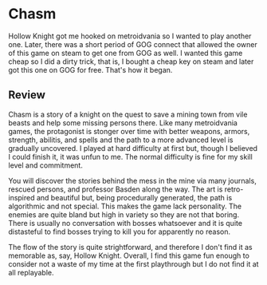 # Chasm

Hollow Knight got me hooked on metroidvania so I wanted to play another one. Later, there was a short period of GOG connect that allowed the owner of this game on steam to get one from GOG as well. I wanted this game cheap so I did a dirty trick, that is, I bought a cheap key on steam and later got this one on GOG for free. That's how it began.

## Review

Chasm is a story of a knight on the quest to save a mining town from vile beasts and help some missing persons there. Like many metroidvania games, the protagonist is stonger over time with better weapons, armors, strength, abilitis, and spells and the path to a more advanced level is gradually uncovered. I played at hard difficulty at first but, though I believed I could finish it, it was unfun to me. The normal difficulty is fine for my skill level and commitment.

You will discover the stories behind the mess in the mine via many journals, rescued persons, and professor Basden along the way. The art is retro-inspired and beautiful but, being procedurally generated, the path is algorithmic and not special. This makes the game lack personality. The enemies are quite bland but high in variety so they are not that boring. There is usually no conversation with bosses whatsoever and it is quite distasteful to find bosses trying to kill you for apparently no reason.

The flow of the story is quite strightforward, and therefore I don't find it as memorable as, say, Hollow Knight. Overall, I find this game fun enough to consider not a waste of my time at the first playthrough but I do not find it at all replayable.
